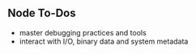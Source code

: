 ## Node To-Dos

- master debugging practices and tools
- interact with I/O, binary data and system metadata

